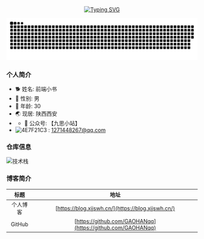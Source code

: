 <div align="center">
  <a href="https://blog.sunguoqi.com/">
    <img src="https://readme-typing-svg.demolab.com?font=Fira+Code&pause=1000&color=024EF7&width=435&lines=昨日之深渊,今日之浅谈;想的是你,放不下的还是你！&center=true&size=27" alt="Typing SVG" />

  </a>
</div>

![ ](https://github.com/GAOHANqq/GAOHANqq/blob/output/github-contribution-grid-snake-dark.svg)

### 个人简介
- 🐕 姓名: 前端小书
- 👦 性别: 男
- 🧭 年龄: 30
- 🌏 现居: 陕西西安
- - 🥑 公众号: 【九思小站】
- ![4E7F21C3](https://github.com/user-attachments/assets/7674cb0f-f636-4194-b629-6e9d4fbf0d2f?size=16)
: 1271448267@qq.com


### 仓库信息
![技术栈](https://github-readme-stats.vercel.app/api/top-langs/?username=GAOHANqq&layout=compact&theme=tokyonight)   

### 博客简介
| 标题 | 地址 | 
| :----:| :----: | 
| 个人博客 | [https://blog.xjjswh.cn/](https://blog.xjjswh.cn/) | 
| GitHub|[https://github.com/GAOHANqq](https://github.com/GAOHANqq)| 

